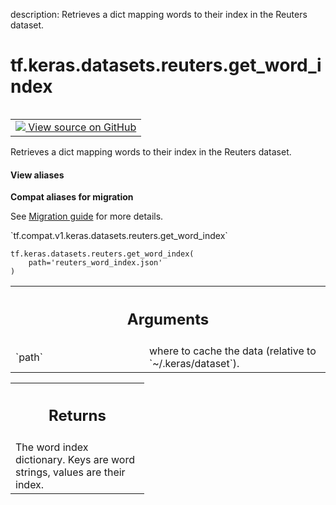 description: Retrieves a dict mapping words to their index in the Reuters dataset.

<div itemscope itemtype="http://developers.google.com/ReferenceObject">
<meta itemprop="name" content="tf.keras.datasets.reuters.get_word_index" />
<meta itemprop="path" content="Stable" />
</div>

# tf.keras.datasets.reuters.get_word_index

<!-- Insert buttons and diff -->

<table class="tfo-notebook-buttons tfo-api nocontent" align="left">
<td>
  <a target="_blank" href="https://github.com/tensorflow/tensorflow/blob/r2.2/tensorflow/python/keras/datasets/reuters.py#L154-L170">
    <img src="https://www.tensorflow.org/images/GitHub-Mark-32px.png" />
    View source on GitHub
  </a>
</td>
</table>



Retrieves a dict mapping words to their index in the Reuters dataset.

<section class="expandable">
  <h4 class="showalways">View aliases</h4>
  <p>
<b>Compat aliases for migration</b>
<p>See
<a href="https://www.tensorflow.org/guide/migrate">Migration guide</a> for
more details.</p>
<p>`tf.compat.v1.keras.datasets.reuters.get_word_index`</p>
</p>
</section>

<pre class="devsite-click-to-copy prettyprint lang-py tfo-signature-link">
<code>tf.keras.datasets.reuters.get_word_index(
    path='reuters_word_index.json'
)
</code></pre>



<!-- Placeholder for "Used in" -->


<!-- Tabular view -->
 <table class="responsive fixed orange">
<colgroup><col width="214px"><col></colgroup>
<tr><th colspan="2"><h2 class="add-link">Arguments</h2></th></tr>

<tr>
<td>
`path`
</td>
<td>
where to cache the data (relative to `~/.keras/dataset`).
</td>
</tr>
</table>



<!-- Tabular view -->
 <table class="responsive fixed orange">
<colgroup><col width="214px"><col></colgroup>
<tr><th colspan="2"><h2 class="add-link">Returns</h2></th></tr>
<tr class="alt">
<td colspan="2">
The word index dictionary. Keys are word strings, values are their index.
</td>
</tr>

</table>

